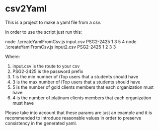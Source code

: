 # csv2Yaml

This is a project to make a yaml file from a csv.

In order to use the script just run this:

node .\createYamlFromCsv.js input.csv PSG2-2425 1 3 5 4
node .\createYamlFromCsv.js input2.csv PSG2-2425 1 2 3 3

Where:
1. input.csv is the route to your csv
2. PSG2-2425 is the password prefix
3. 1 is the min number of iTop users that a students should have
4. 3 is the max number of iTop users that a students should have
5. 5 is the number of gold clients members that each organization must have
6. 4 is the number of platinum clients members that each organization must have

Please take into account that these params are just an example and it is recommended to introduce reasonable
values in order to preserve consistency in the generated yaml.